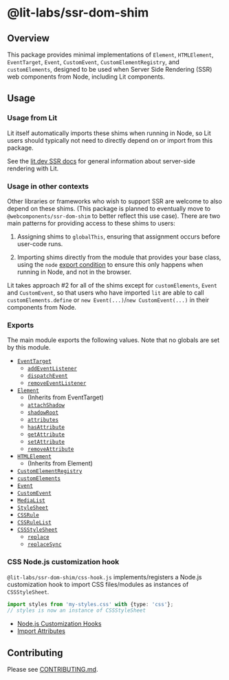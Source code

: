 # @lit-labs/ssr-dom-shim

## Overview

This package provides minimal implementations of `Element`, `HTMLElement`,
`EventTarget`, `Event`, `CustomEvent`, `CustomElementRegistry`, and
`customElements`, designed to be used when Server Side Rendering (SSR) web
components from Node, including Lit components.

## Usage

### Usage from Lit

Lit itself automatically imports these shims when running in Node, so Lit users
should typically not need to directly depend on or import from this package.

See the [lit.dev SSR docs](https://lit.dev/docs/ssr/overview/) for general
information about server-side rendering with Lit.

### Usage in other contexts

Other libraries or frameworks who wish to support SSR are welcome to also depend
on these shims. (This package is planned to eventually move to
`@webcomponents/ssr-dom-shim` to better reflect this use case). There are two
main patterns for providing access to these shims to users:

1. Assigning shims to `globalThis`, ensuring that assignment occurs before
   user-code runs.

2. Importing shims directly from the module that provides your base class, using
   the `node` [export
   condition](https://nodejs.org/api/packages.html#conditional-exports) to
   ensure this only happens when running in Node, and not in the browser.

Lit takes approach #2 for all of the shims except for `customElements`, `Event`
and `CustomEvent`, so that users who have imported `lit` are able to call
`customElements.define` or `new Event(...)`/`new CustomEvent(...)` in their
components from Node.

### Exports

The main module exports the following values. Note that no globals are set by
this module.

- [`EventTarget`](https://developer.mozilla.org/en-US/docs/Web/API/EventTarget)
  - [`addEventListener`](https://developer.mozilla.org/en-US/docs/Web/API/EventTarget/addEventListener)
  - [`dispatchEvent`](https://developer.mozilla.org/en-US/docs/Web/API/EventTarget/dispatchEvent)
  - [`removeEventListener`](https://developer.mozilla.org/en-US/docs/Web/API/EventTarget/removeEventListener)
- [`Element`](https://developer.mozilla.org/en-US/docs/Web/API/Element)
  - (Inherits from EventTarget)
  - [`attachShadow`](https://developer.mozilla.org/en-US/docs/Web/API/Element/attachShadow)
  - [`shadowRoot`](https://developer.mozilla.org/en-US/docs/Web/API/Element/shadowRoot)
  - [`attributes`](https://developer.mozilla.org/en-US/docs/Web/API/Element/attributes)
  - [`hasAttribute`](https://developer.mozilla.org/en-US/docs/Web/API/Element/hasAttribute)
  - [`getAttribute`](https://developer.mozilla.org/en-US/docs/Web/API/Element/getAttribute)
  - [`setAttribute`](https://developer.mozilla.org/en-US/docs/Web/API/Element/setAttribute)
  - [`removeAttribute`](https://developer.mozilla.org/en-US/docs/Web/API/Element/removeAttribute)
- [`HTMLElement`](https://developer.mozilla.org/en-US/docs/Web/API/HTMLElement)
  - (Inherits from Element)
- [`CustomElementRegistry`](https://developer.mozilla.org/en-US/docs/Web/API/CustomElementRegistry)
- [`customElements`](https://developer.mozilla.org/en-US/docs/Web/API/Window/customElements)
- [`Event`](https://developer.mozilla.org/en-US/docs/Web/API/Event)
- [`CustomEvent`](https://developer.mozilla.org/en-US/docs/Web/API/CustomEvent)
- [`MediaList`](https://developer.mozilla.org/en-US/docs/Web/API/MediaList)
- [`StyleSheet`](https://developer.mozilla.org/en-US/docs/Web/API/StyleSheet)
- [`CSSRule`](https://developer.mozilla.org/en-US/docs/Web/API/CSSRule)
- [`CSSRuleList`](https://developer.mozilla.org/en-US/docs/Web/API/CSSRuleList)
- [`CSSStyleSheet`](https://developer.mozilla.org/en-US/docs/Web/API/CSSStyleSheet)
  - [`replace`](https://developer.mozilla.org/en-US/docs/Web/API/CSSStyleSheet/replace)
  - [`replaceSync`](https://developer.mozilla.org/en-US/docs/Web/API/CSSStyleSheet/replaceSync)

### CSS Node.js customization hook

`@lit-labs/ssr-dom-shim/css-hook.js` implements/registers a Node.js
customization hook to import CSS files/modules as instances of `CSSStyleSheet`.

```ts
import styles from 'my-styles.css' with {type: 'css'};
// styles is now an instance of CSSStyleSheet
```

- [Node.js Customization Hooks](https://nodejs.org/api/module.html#customization-hooks)
- [Import Attributes](https://developer.mozilla.org/en-US/docs/Web/JavaScript/Reference/Statements/import/with)

## Contributing

Please see [CONTRIBUTING.md](../../../CONTRIBUTING.md).
